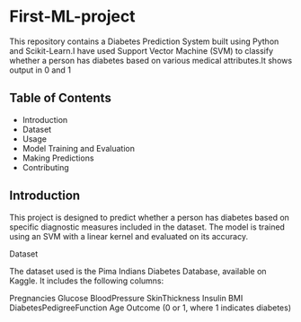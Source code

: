 # First-ML-project

This repository contains a Diabetes Prediction System built using Python and Scikit-Learn.I have used Support Vector Machine (SVM) to classify whether a person has diabetes based on various medical attributes.It shows output in 0 and 1

## Table of Contents

- Introduction
- Dataset
- Usage
- Model Training and Evaluation
- Making Predictions
- Contributing


## Introduction

This project is designed to predict whether a person has diabetes based on specific diagnostic measures included in the dataset. The model is trained using an SVM with a linear kernel and evaluated on its accuracy.

Dataset

The dataset used is the Pima Indians Diabetes Database, available on Kaggle. It includes the following columns:

Pregnancies
Glucose
BloodPressure
SkinThickness
Insulin
BMI
DiabetesPedigreeFunction
Age
Outcome (0 or 1, where 1 indicates diabetes)
